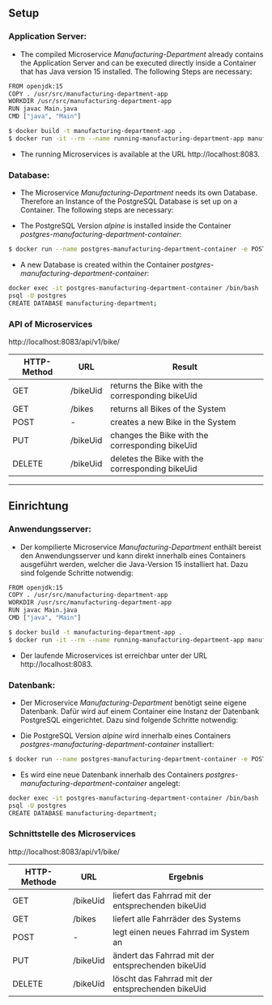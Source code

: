 ## Setup

### Application Server:
* The compiled Microservice *Manufacturing-Department* already contains the Application Server and can be executed directly inside a Container that has Java version 15 installed. The following Steps are necessary:

```sh
FROM openjdk:15
COPY . /usr/src/manufacturing-department-app
WORKDIR /usr/src/manufacturing-department-app
RUN javac Main.java
CMD ["java", "Main"]
```

```sh
$ docker build -t manufacturing-department-app .
$ docker run -it --rm --name running-manufacturing-department-app manufacturing-department-app
```

* The running Microservices is available at the URL http://localhost:8083.

### Database:

* The Microservice *Manufacturing-Department* needs its own Database. Therefore an Instance of the PostgreSQL Database is set up on a Container. The following steps are necessary:

* The PostgreSQL Version *alpine* is installed inside the Container *postgres-manufacturing-department-container*:

```sh
$ docker run --name postgres-manufacturing-department-container -e POSTGRES_PASSWORD=manufacturing-department -d -p 5435:5432 postgres:alpine
```

* A new Database is created within the Container *postgres-manufacturing-department-container*:

```sh
docker exec -it postgres-manufacturing-department-container /bin/bash
psql -U postgres
CREATE DATABASE manufacturing-department;
```

### API of Microservices

http://localhost:8083/api/v1/bike/

| HTTP-Method | URL | Result |
| --- | --- | --- |
| GET | /bikeUid | returns the Bike with the corresponding bikeUid |
| GET | /bikes | returns all Bikes of the System |
| POST | - | creates a new Bike in the System |
| PUT | /bikeUid | changes the Bike with the corresponding bikeUid |
| DELETE | /bikeUid | deletes the Bike with the corresponding bikeUid |
___

## Einrichtung
### Anwendungsserver:

* Der kompilierte Microservice *Manufacturing-Department* enthält bereist den Anwendungsserver und kann direkt innerhalb eines Containers ausgeführt werden, welcher die Java-Version 15 installiert hat. Dazu sind folgende Schritte notwendig:

```sh
FROM openjdk:15
COPY . /usr/src/manufacturing-department-app
WORKDIR /usr/src/manufacturing-department-app
RUN javac Main.java
CMD ["java", "Main"]
```

```sh
$ docker build -t manufacturing-department-app .
$ docker run -it --rm --name running-manufacturing-department-app manufacturing-department-app
```

* Der laufende Microservices ist erreichbar unter der URL http://localhost:8083.

### Datenbank:

* Der Microservice *Manufacturing-Department* benötigt seine eigene Datenbank. Dafür wird auf einem Container eine Instanz der Datenbank PostgreSQL eingerichtet. Dazu sind folgende Schritte notwendig:

* Die PostgreSQL Version *alpine* wird innerhalb eines Containers *postgres-manufacturing-department-container* installiert:

```sh
$ docker run --name postgres-manufacturing-department-container -e POSTGRES_PASSWORD=manufacturing-department -d -p 5435:5432 postgres:alpine
```

* Es wird eine neue Datenbank innerhalb des Containers *postgres-manufacturing-department-container* angelegt:

```sh
docker exec -it postgres-manufacturing-department-container /bin/bash
psql -U postgres
CREATE DATABASE manufacturing-department;
```

### Schnittstelle des Microservices

http://localhost:8083/api/v1/bike/

| HTTP-Methode | URL | Ergebnis |
| --- | --- | --- |
| GET | /bikeUid | liefert das Fahrrad mit der entsprechenden bikeUid |
| GET | /bikes | liefert alle Fahrräder des Systems |
| POST | - | legt einen neues Fahrrad im System an |
| PUT | /bikeUid | ändert das Fahrrad mit der entsprechenden bikeUid |
| DELETE | /bikeUid | löscht das Fahrrad mit der entsprechenden bikeUid |
